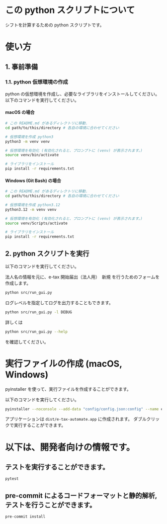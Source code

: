 # この python スクリプトについて
シフトを計算するための python スクリプトです。

# 使い方

## 1. 事前準備

### 1.1. python 仮想環境の作成
python の仮想環境を作成し、必要なライブラリをインストールしてください。
以下のコマンドを実行してください。

#### macOS の場合
```bash
# この README.md があるディレクトリに移動.
cd path/to/this/directory # 各自の環境に合わせてください

# 仮想環境を作成 python3
python3 -m venv venv

# 仮想環境を有効化 (有効化されると、プロンプトに (venv) が表示されます。)
source venv/bin/activate

# ライブラリをインストール
pip install -r requirements.txt
```

#### Windows (Git Bash) の場合
```bash
# この README.md があるディレクトリに移動.
cd path/to/this/directory # 各自の環境に合わせてください

# 仮想環境を作成 python3.12
python3.12 -m venv venv

# 仮想環境を有効化 (有効化されると、プロンプトに (venv) が表示されます。)
source venv/Scripts/activate

# ライブラリをインストール
pip install -r requirements.txt
```

## 2. python スクリプトを実行
以下のコマンドを実行してください。

法人名の情報を元に、e-tax 開始届出（法人用）　新規 を行うためのフォームを作成します。

```bash
python src/run_gui.py
```

ログレベルを指定してログを出力することもできます。
```bash
python src/run_gui.py -l DEBUG
```

詳しくは
```bash
python src/run_gui.py --help
```
を確認してください。


# 実行ファイルの作成 (macOS, Windows)
pyinstaller を使って、実行ファイルを作成することができます。

以下のコマンドを実行してください。
```bash
pyinstaller --noconsole --add-data "config/config.json:config" --name e-tax-automate --icon=icon/favicon.ico src/run_gui.py
```

アプリケーションは `dist/e-tax-automate.app` に作成されます。
ダブルクリックで実行することができます。

# 以下は、開発者向けの情報です。

## テストを実行することができます。
```bash
pytest
```

## pre-commit によるコードフォーマットと静的解析, テストを行うことができます。
```bash
pre-commit install
```
